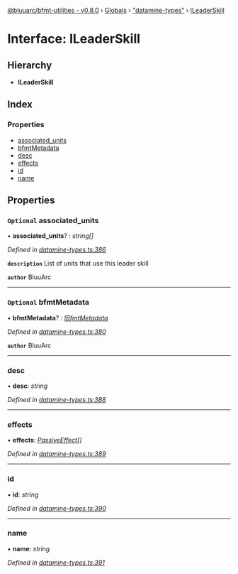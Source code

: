 [@bluuarc/bfmt-utilities - v0.8.0](../README.md) › [Globals](../globals.md) › ["datamine-types"](../modules/_datamine_types_.md) › [ILeaderSkill](_datamine_types_.ileaderskill.md)

# Interface: ILeaderSkill

## Hierarchy

* **ILeaderSkill**

## Index

### Properties

* [associated_units](_datamine_types_.ileaderskill.md#optional-associated_units)
* [bfmtMetadata](_datamine_types_.ileaderskill.md#optional-bfmtmetadata)
* [desc](_datamine_types_.ileaderskill.md#desc)
* [effects](_datamine_types_.ileaderskill.md#effects)
* [id](_datamine_types_.ileaderskill.md#id)
* [name](_datamine_types_.ileaderskill.md#name)

## Properties

### `Optional` associated_units

• **associated_units**? : *string[]*

*Defined in [datamine-types.ts:386](https://github.com/BluuArc/bfmt-utilities/blob/master/src/datamine-types.ts#L386)*

**`description`** List of units that use this leader skill

**`author`** BluuArc

___

### `Optional` bfmtMetadata

• **bfmtMetadata**? : *[IBfmtMetadata](_datamine_types_.ibfmtmetadata.md)*

*Defined in [datamine-types.ts:380](https://github.com/BluuArc/bfmt-utilities/blob/master/src/datamine-types.ts#L380)*

**`author`** BluuArc

___

###  desc

• **desc**: *string*

*Defined in [datamine-types.ts:388](https://github.com/BluuArc/bfmt-utilities/blob/master/src/datamine-types.ts#L388)*

___

###  effects

• **effects**: *[PassiveEffect](../modules/_datamine_types_.md#passiveeffect)[]*

*Defined in [datamine-types.ts:389](https://github.com/BluuArc/bfmt-utilities/blob/master/src/datamine-types.ts#L389)*

___

###  id

• **id**: *string*

*Defined in [datamine-types.ts:390](https://github.com/BluuArc/bfmt-utilities/blob/master/src/datamine-types.ts#L390)*

___

###  name

• **name**: *string*

*Defined in [datamine-types.ts:391](https://github.com/BluuArc/bfmt-utilities/blob/master/src/datamine-types.ts#L391)*
